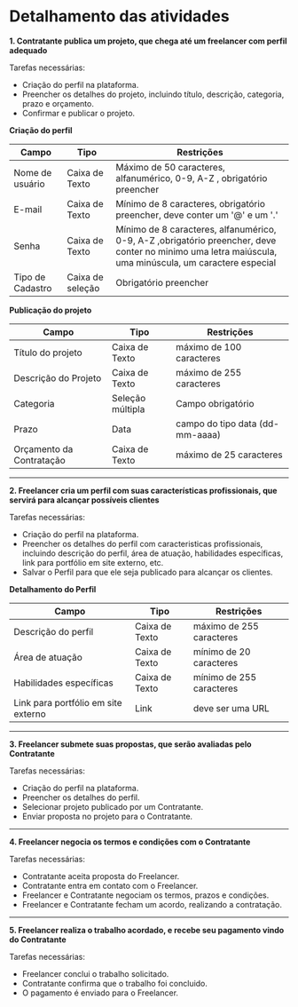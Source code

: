 # Detalhamento das atividades #

**1. Contratante publica um projeto, que chega até um freelancer com perfil adequado**

Tarefas necessárias:

* Criação do perfil na plataforma.
* Preencher os detalhes do projeto, incluindo título, descrição, categoria, prazo e orçamento.
* Confirmar e publicar o projeto.
  
**Criação do perfil**

| **Campo**       | **Tipo**         | **Restrições** |
| ---             | ---              | ---            |
| Nome de usuário           | Caixa de Texto   | Máximo de 50 caracteres, alfanumérico, 0-9, A-Z , obrigatório preencher |
| E-mail           | Caixa de Texto   | Mínimo de 8 caracteres, obrigatório preencher, deve conter um '@' e um '.' |
| Senha           | Caixa de Texto   | Mínimo de 8 caracteres, alfanumérico, 0-9, A-Z ,obrigatório preencher, deve conter no minimo uma letra maiúscula, uma minúscula, um caractere especial |
| Tipo de Cadastro           | Caixa de seleção   | Obrigatório preencher  |

**Publicação do projeto**

| **Campo**       | **Tipo**         | **Restrições** |
| ---             | ---              | ---            |
| Título do projeto           | Caixa de Texto   | máximo de 100 caracteres |
| Descrição do Projeto           | Caixa de Texto   | máximo de 255 caracteres |
| Categoria           | Seleção múltipla   | Campo obrigatório |
| Prazo           | Data   | campo do tipo data (dd-mm-aaaa) |
| Orçamento da Contratação          | Caixa de Texto   | máximo de 25 caracteres |

---

**2. Freelancer cria um perfil com suas características profissionais, que servirá para alcançar possíveis clientes**

Tarefas necessárias:

* Criação do perfil na plataforma.
* Preencher os detalhes do perfil com caracteristicas profissionais, incluindo descrição do perfil, área de atuação, habilidades específicas, link para portfólio em site externo, etc.
* Salvar o Perfil para que ele seja publicado para alcançar os clientes.

**Detalhamento do Perfil**

| **Campo**       | **Tipo**         | **Restrições** |
| ---             | ---              | ---            |
| Descrição do perfil           | Caixa de Texto   | máximo de 255 caracteres |
| Área de atuação           | Caixa de Texto   | mínimo de 20 caracteres |
| Habilidades específicas           | Caixa de Texto   | mínimo de 255 caracteres |
| Link para portfólio em site externo           | Link   | deve ser uma URL |

---

**3. Freelancer submete suas propostas, que serão avaliadas pelo Contratante**

Tarefas necessárias:

* Criação do perfil na plataforma.
* Preencher os detalhes do perfil.
* Selecionar projeto publicado por um Contratante.
* Enviar proposta no projeto para o Contratante.

---

**4. Freelancer negocia os termos e condições com o Contratante**

Tarefas necessárias:

* Contratante aceita proposta do Freelancer.
* Contratante entra em contato com o Freelancer.
* Freelancer e Contratante negociam os termos, prazos e condições.
* Freelancer e Contratante fecham um acordo, realizando a contratação.

---

**5. Freelancer realiza o trabalho acordado, e recebe seu pagamento vindo do Contratante**

Tarefas necessárias:

* Freelancer conclui o trabalho solicitado.
* Contratante confirma que o trabalho foi concluido.
* O pagamento é enviado para o Freelancer.
